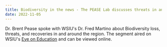 ```yaml
---
title: Biodiversity in the news - The PEASE Lab discusses threats in and beyond our region
date: 2022-11-05
---
```


Dr. Brent Pease spoke with WSIU's Dr. Fred Martino about Biodiversity loss, threats, and recoveries in and around the region. The segment aired on WSIU's [Eye on Education](https://watch.wsiu.org/video/brent-pease-assistant-professor-of-forestry-siuc-clmfzm/) and can be viewed online. 

